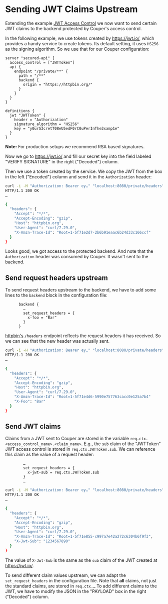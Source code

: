 # Sending JWT Claims Upstream

Extending the example [JWT Access Control](/jwt-access-control/README.md) we now want to send certain JWT claims to the backend protected by Couper's access control.

In the following example, we use tokens created by https://jwt.io/,
which provides a handy service to create tokens. Its default setting,
it uses `HS256` as the signing algorithm. So we use that for our 
Couper configuration:

```hcl
server "secured-api" {
  access_control = ["JWTToken"]
  api {
    endpoint "/private/**" {
      path = "/**"
      backend {
        origin = "https://httpbin.org/"
      }
    }
  }
}

definitions {
  jwt "JWTToken" {
    header = "Authorization"
    signature_algorithm = "HS256"
    key = "y0urS3cretT08eU5edF0rC0uPerInThe3xamp1e"
  }
}
```

**Note:** For production setups we recommend RSA based signatures.

Now we go to https://jwt.io/ and fill our secret key into the field labeled "VERIFY SIGNATURE" in the right ("Decoded") column.

Then we use a token created by the service. We copy the JWT from the box in the left ("Encoded") column and send it in the `Authorization` header:

```sh
curl -i -H "Authorization: Bearer ey…" "localhost:8080/private/headers"
HTTP/1.1 200 OK
…

{
  "headers": {
    "Accept": "*/*",
    "Accept-Encoding": "gzip",
    "Host": "httpbin.org",
    "User-Agent": "curl/7.29.0",
    "X-Amzn-Trace-Id": "Root=1-5f71e2d7-2b6b91eaac6b24d33c166ccf"
  }
}
```

Looks good, we got access to the protected backend. And note that the `Authorization` header was consumed by Couper. It wasn't sent to the backend.

## Send request headers upstream

To send request headers upstream to the backend, we have to add some lines to the `backend` block in the configuration file:

```hcl
      backend {
        …
        set_request_headers = {
          x-foo = "Bar"
        }
      }
```

[httpbin's](https://httpbin.org/) `/headers` endpoint reflects the request headers it has received. So we can see that the new header was actually sent.

```sh
curl -i -H "Authorization: Bearer ey…" "localhost:8080/private/headers"
HTTP/1.1 200 OK
…

{
  "headers": {
    "Accept": "*/*",
    "Accept-Encoding": "gzip",
    "Host": "httpbin.org",
    "User-Agent": "curl/7.29.0",
    "X-Amzn-Trace-Id": "Root=1-5f71e4d6-5990e757763cacc0e125a7b4"
    "X-Foo": "Bar"
  }
}
```

## Send JWT claims

Claims from a JWT sent to Couper are stored in the variable `req.ctx.<access_control_name>.<claim_name>`.
E.g., the `sub` claim of the "JWTToken" JWT access control is stored in `req.ctx.JWTToken.sub`.
We can reference this claim as the value of a request header:

```hcl
        …
        set_request_headers = {
          x-jwt-sub = req.ctx.JWTToken.sub
        }
        …
```

```sh
curl -i -H "Authorization: Bearer ey…" "localhost:8080/private/headers"
HTTP/1.1 200 OK
…

{
  "headers": {
    "Accept": "*/*",
    "Accept-Encoding": "gzip",
    "Host": "httpbin.org",
    "User-Agent": "curl/7.29.0",
    "X-Amzn-Trace-Id": "Root=1-5f71e855-c997a7e42a272c6304b6f9f3",
    "X-Jwt-Sub": "1234567890"
  }
}
```
The value of `X-Jwt-Sub` is the same as the `sub` claim of the JWT created at https://jwt.io/.

To send different claim values upstream, we can adapt the `set_request_headers` in the configuration file. Note that **all** claims, not just the standard claims, are stored in `req.ctx.…`
To add different claims to the JWT, we have to modify the JSON in the "PAYLOAD" box in the right ("Decoded") column.

